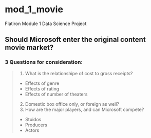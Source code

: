 # mod_1_movie
Flatiron Module 1 Data Science Project


## Should Microsoft enter the original content movie market?

### 3 Questions for consideration:

>1. What is the relationshipe of cost to gross receipts?
>  * Effects of genre
>  * Effects of rating
>  * Effects of number of theaters
>2. Domestic box office only, or foreign as well?
>3. How are the major players, and can Microsoft compete?
>  * Stuidos
>  * Producers
>  * Actors
